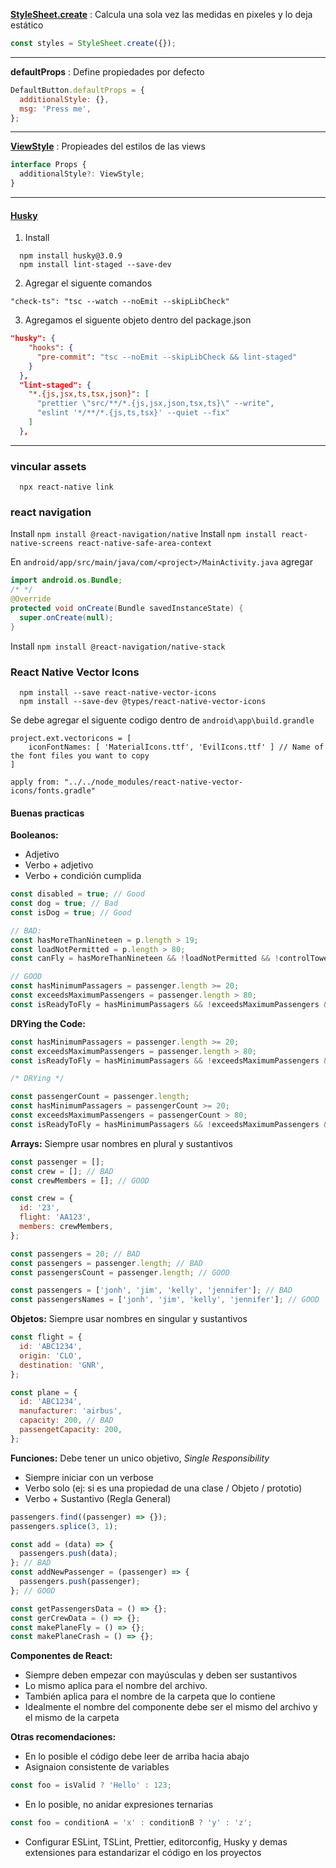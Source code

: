 <b>[StyleSheet.create](https://reactnative.dev/docs/stylesheet)</b> : Calcula una sola vez las medidas en pixeles y lo deja estático

```javascript
const styles = StyleSheet.create({});
```

<hr>

<b>defaultProps</b> : Define propiedades por defecto </br>

```javascript
DefaultButton.defaultProps = {
  additionalStyle: {},
  msg: 'Press me',
};
```

<hr>

<b>[ViewStyle](https://reactnative.dev/docs/view-style-props)</b> : Propieades del estilos de las views </br>

```typescript
interface Props {
  additionalStyle?: ViewStyle;
}
```

<hr>

#### [Husky](https://typicode.github.io/husky/#/)

1. Install

```console
  npm install husky@3.0.9
  npm install lint-staged --save-dev
```

2. Agregar el siguente comandos

```console
"check-ts": "tsc --watch --noEmit --skipLibCheck"
```

3. Agregamos el siguente objeto dentro del package.json

```json
"husky": {
    "hooks": {
      "pre-commit": "tsc --noEmit --skipLibCheck && lint-staged"
    }
  },
  "lint-staged": {
    "*.{js,jsx,ts,tsx,json}": [
      "prettier \"src/**/*.{js,jsx,json,tsx,ts}\" --write",
      "eslint '*/**/*.{js,ts,tsx}' --quiet --fix"
    ]
  },
```

<hr>

### vincular assets

```console
  npx react-native link
```


### react navigation
Install `npm install @react-navigation/native`
Install `npm install react-native-screens react-native-safe-area-context`

En `android/app/src/main/java/com/<project>/MainActivity.java` agregar

```java 
import android.os.Bundle;
/* */
@Override
protected void onCreate(Bundle savedInstanceState) {
  super.onCreate(null);
}
```

Install `npm install @react-navigation/native-stack`

### React Native Vector Icons

```
  npm install --save react-native-vector-icons
  npm install --save-dev @types/react-native-vector-icons
```

Se debe agregar el siguente codigo dentro de `android\app\build.grandle`

```
project.ext.vectoricons = [
    iconFontNames: [ 'MaterialIcons.ttf', 'EvilIcons.ttf' ] // Name of the font files you want to copy
]

apply from: "../../node_modules/react-native-vector-icons/fonts.gradle"
```

#### Buenas practicas

<b>Booleanos:</b>

- Adjetivo
- Verbo + adjetivo
- Verbo + condición cumplida

```javascript
const disabled = true; // Good
const dog = true; // Bad
const isDog = true; // Good

// BAD:
const hasMoreThanNineteen = p.length > 19;
const loadNotPermitted = p.length > 80;
const canFly = hasMoreThanNineteen && !loadNotPermitted && !controlTowerHasNotAuthorized;

// GOOD
const hasMinimumPassagers = passenger.length >= 20;
const exceedsMaximumPassengers = passenger.length > 80;
const isReadyToFly = hasMinimumPassagers && !exceedsMaximumPassengers && isAuthorized;
```

<b>DRYing the Code:</b>

```javascript
const hasMinimumPassagers = passenger.length >= 20;
const exceedsMaximumPassengers = passenger.length > 80;
const isReadyToFly = hasMinimumPassagers && !exceedsMaximumPassengers && isAuthorized;

/* DRYing */

const passengerCount = passenger.length;
const hasMinimumPassagers = passengerCount >= 20;
const exceedsMaximumPassengers = passengerCount > 80;
const isReadyToFly = hasMinimumPassagers && !exceedsMaximumPassengers && isAuthorized;
```

<b>Arrays:</b> Siempre usar nombres en plural y sustantivos

```javascript
const passenger = [];
const crew = []; // BAD
const crewMembers = []; // GOOD

const crew = {
  id: '23',
  flight: 'AA123',
  members: crewMembers,
};

const passengers = 20; // BAD
const passengers = passenger.length; // BAD
const passengersCount = passenger.length; // GOOD

const passengers = ['jonh', 'jim', 'kelly', 'jennifer']; // BAD
const passengersNames = ['jonh', 'jim', 'kelly', 'jennifer']; // GOOD
```

<b>Objetos:</b> Siempre usar nombres en singular y sustantivos

```javascript
const flight = {
  id: 'ABC1234',
  origin: 'CLO',
  destination: 'GNR',
};

const plane = {
  id: 'ABC1234',
  manufacturer: 'airbus',
  capacity: 200, // BAD
  passengetCapacity: 200,
};
```

<b>Funciones:</b> Debe tener un unico objetivo, <i>Single Responsibility</i>

- Siempre iniciar con un verbose
- Verbo solo (ej: si es una propiedad de una clase / Objeto / prototio)
- Verbo + Sustantivo (Regla General)

```javascript
passengers.find((passenger) => {});
passengers.splice(3, 1);

const add = (data) => {
  passengers.push(data);
}; // BAD
const addNewPassenger = (passenger) => {
  passengers.push(passenger);
}; // GOOD

const getPassengersData = () => {};
const gerCrewData = () => {};
const makePlaneFly = () => {};
const makePlaneCrash = () => {};
```

<b>Componentes de React:</b>

- Siempre deben empezar con mayúsculas y deben ser sustantivos
- Lo mismo aplica para el nombre del archivo.
- También aplica para el nombre de la carpeta que lo contiene
- Idealmente el nombre del componente debe ser el mismo del archivo y el mismo de la carpeta

<b>Otras recomendaciones:</b>

- En lo posible el código debe leer de arriba hacia abajo
- Asignaion consistente de variables

```javascript
const foo = isValid ? 'Hello' : 123;
```

- En lo posible, no anidar expresiones ternarias

```javascript
const foo = conditionA = 'x' : conditionB ? 'y' : 'z';
```

- Configurar ESLint, TSLint, Prettier, editorconfig, Husky y demas extensiones para estandarizar el código en los proyectos
